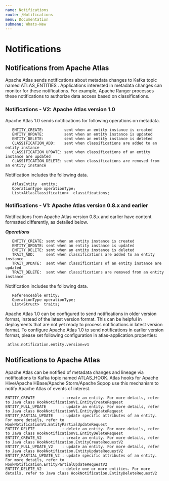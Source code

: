 ```yaml
---
name: Notifications
route: /Notifications
menu: Documentation
submenu: Whats-New  
---
```


# Notifications

## Notifications from Apache Atlas
Apache Atlas sends notifications about metadata changes to Kafka topic named ATLAS_ENTITIES .
Applications interested in metadata changes can monitor for these notifications.
For example, Apache Ranger processes these notifications to authorize data access based on classifications.


### Notifications - V2: Apache Atlas version 1.0
Apache Atlas 1.0 sends notifications for following operations on metadata.

```
   ENTITY_CREATE:         sent when an entity instance is created
   ENTITY_UPDATE:         sent when an entity instance is updated
   ENTITY_DELETE:         sent when an entity instance is deleted
   CLASSIFICATION_ADD:    sent when classifications are added to an entity instance
   CLASSIFICATION_UPDATE: sent when classifications of an entity instance are updated
   CLASSIFICATION_DELETE: sent when classifications are removed from an entity instance
 ```

Notification includes the following data.

```
   AtlasEntity  entity;
   OperationType operationType;
   List<AtlasClassification>  classifications;
```

### Notifications - V1: Apache Atlas version 0.8.x and earlier
Notifications from Apache Atlas version 0.8.x and earlier have content formatted differently, as detailed below.

__*Operations*__

```
   ENTITY_CREATE: sent when an entity instance is created
   ENTITY_UPDATE: sent when an entity instance is updated
   ENTITY_DELETE: sent when an entity instance is deleted
   TRAIT_ADD:     sent when classifications are added to an entity instance
   TRAIT_UPDATE:  sent when classifications of an entity instance are updated
   TRAIT_DELETE:  sent when classifications are removed from an entity instance
```

Notification includes the following data.
```
   Referenceable entity;
   OperationType operationType;
   List<Struct>  traits;
```

Apache Atlas 1.0 can be configured to send notifications in older version format, instead of the latest version format.
This can be helpful in deployments that are not yet ready to process notifications in latest version format.
To configure Apache Atlas 1.0 to send notifications in earlier version format, please set following configuration in atlas-application.properties:

```
 atlas.notification.entity.version=v1
```

## Notifications to Apache Atlas
Apache Atlas can be notified of metadata changes and lineage via notifications to Kafka topic named ATLAS_HOOK.
Atlas hooks for Apache Hive/Apache HBase/Apache Storm/Apache Sqoop use this mechanism to notify Apache Atlas of events of interest.

```
ENTITY_CREATE            : create an entity. For more details, refer to Java class HookNotificationV1.EntityCreateRequest
ENTITY_FULL_UPDATE       : update an entity. For more details, refer to Java class HookNotificationV1.EntityUpdateRequest
ENTITY_PARTIAL_UPDATE    : update specific attributes of an entity. For more details, refer to HookNotificationV1.EntityPartialUpdateRequest
ENTITY_DELETE            : delete an entity. For more details, refer to Java class HookNotificationV1.EntityDeleteRequest
ENTITY_CREATE_V2         : create an entity. For more details, refer to Java class HookNotification.EntityCreateRequestV2
ENTITY_FULL_UPDATE_V2    : update an entity. For more details, refer to Java class HookNotification.EntityUpdateRequestV2
ENTITY_PARTIAL_UPDATE_V2 : update specific attributes of an entity. For more details, refer to HookNotification.EntityPartialUpdateRequestV2
ENTITY_DELETE_V2         : delete one or more entities. For more details, refer to Java class HookNotification.EntityDeleteRequestV2
```




